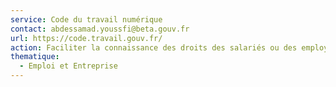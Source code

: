 ```yaml
---
service: Code du travail numérique
contact: abdessamad.youssfi@beta.gouv.fr
url: https://code.travail.gouv.fr/
action: Faciliter la connaissance des droits des salariés ou des employeurs
thematique:
  - Emploi et Entreprise
---
```

